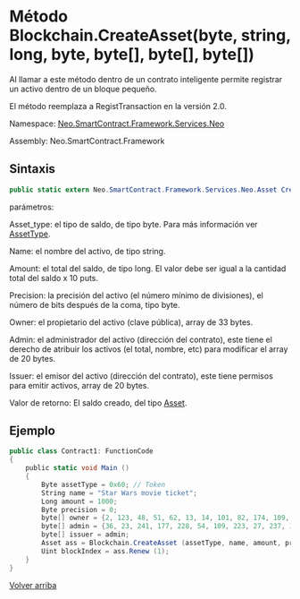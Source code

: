 # Método Blockchain.CreateAsset(byte, string, long, byte, byte[], byte[], byte[])

Al llamar a este método dentro de un contrato inteligente permite registrar un activo dentro de un bloque pequeño.

El método reemplaza a RegistTransaction en la versión 2.0.

Namespace: [Neo.SmartContract.Framework.Services.Neo](../../Neo.md)

Assembly: Neo.SmartContract.Framework

## Sintaxis

```c#
public static extern Neo.SmartContract.Framework.Services.Neo.Asset CreateAsset (byte asset_type, string name, long amount, byte precision, byte[] owner, byte[] admin, byte[] issuer)
```

parámetros:

Asset_type: el tipo de saldo, de tipo byte. Para más información ver [AssetType](../Asset/AssetType.md).

Name: el nombre del activo, de tipo string.

Amount: el total del saldo, de tipo long. El valor debe ser igual a la cantidad total del saldo x 10 puts.

Precision: la precisión del activo (el número mínimo de divisiones), el número de bits después de la coma, tipo byte.

Owner: el propietario del activo (clave pública), array de 33 bytes.

Admin: el administrador del activo (dirección del contrato), este tiene el derecho de atribuir los activos (el total, nombre, etc) para modificar el array de 20 bytes.

Issuer: el emisor del activo (dirección del contrato), este tiene permisos para emitir activos, array de 20 bytes.

Valor de retorno: El saldo creado, del tipo [Asset](../Asset.md).

## Ejemplo

```c#
public class Contract1: FunctionCode
{
    public static void Main ()
    {
        Byte assetType = 0x60; // Token
        String name = "Star Wars movie ticket";
        Long amount = 1000;
        Byte precision = 0;
        byte[] owner = {2, 123, 48, 51, 62, 13, 14, 101, 82, 174, 109, 29, 169, 249, 64, 159, 85, 30, 53, 238, 151, 25, 48, 94, 148, 93, 196, 220, 186, 153, 132, 86, 202};
        byte[] admin = {36, 23, 241, 177, 228, 54, 109, 223, 27, 237, 139, 54, 207, 38, 132, 101, 172, 3, 10, 73};
        byte[] issuer = admin;
        Asset ass = Blockchain.CreateAsset (assetType, name, amount, precision, owner, admin, issuer);
        Uint blockIndex = ass.Renew (1);
    }
}
```



[Volver arriba](../Blockchain.md)
